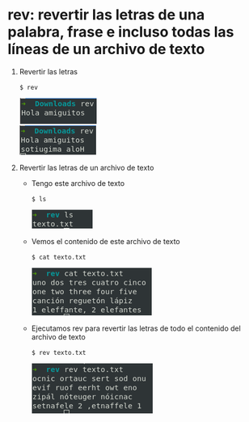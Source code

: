 # rev: revertir las letras de una palabra, frase e incluso todas las líneas de un archivo de texto
1. Revertir las letras  
   ```
   $ rev
   ```
   ![](./img/1.png)  
   ![](./img/2.png)

2. Revertir las letras de un archivo de texto  
   * Tengo este archivo de texto  
     ```
     $ ls
     ```
     ![](./img/3.png)

   * Vemos el contenido de este archivo de texto  
     ```
     $ cat texto.txt
     ```

     ![](./img/4.png)

   * Ejecutamos rev para revertir las letras de todo el contenido del archivo de texto  
     ```
     $ rev texto.txt
     ```
     ![](./img/5.png)
